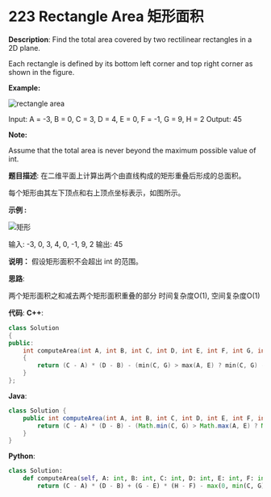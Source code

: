 # 223 Rectangle Area 矩形面积

__Description__:
Find the total area covered by two rectilinear rectangles in a 2D plane.

Each rectangle is defined by its bottom left corner and top right corner as shown in the figure.

__Example:__

![rectangle area](https://upload-images.jianshu.io/upload_images/16639143-40972ec071dfefb9.png?imageMogr2/auto-orient/strip%7CimageView2/2/w/1240)

Input: A = -3, B = 0, C = 3, D = 4, E = 0, F = -1, G = 9, H = 2
Output: 45

__Note:__

Assume that the total area is never beyond the maximum possible value of int.

__题目描述__:
在二维平面上计算出两个由直线构成的矩形重叠后形成的总面积。

每个矩形由其左下顶点和右上顶点坐标表示，如图所示。

__示例 :__

![矩形](https://upload-images.jianshu.io/upload_images/16639143-40972ec071dfefb9.png?imageMogr2/auto-orient/strip%7CimageView2/2/w/1240)

输入: -3, 0, 3, 4, 0, -1, 9, 2
输出: 45

__说明：__
假设矩形面积不会超出 int 的范围。

__思路__:

两个矩形面积之和减去两个矩形面积重叠的部分
时间复杂度O(1), 空间复杂度O(1)

__代码__:
__C++__:

```C++
class Solution 
{
public:
    int computeArea(int A, int B, int C, int D, int E, int F, int G, int H) 
    {
        return (C - A) * (D - B) - (min(C, G) > max(A, E) ? min(C, G) - max(A, E) : 0) * (min(D, H) > max(B, F) ? min(D, H) - max(B, F) : 0) + (G - E) * (H - F);
    }
};
```

__Java__:

```Java
class Solution {
    public int computeArea(int A, int B, int C, int D, int E, int F, int G, int H) {
        return (C - A) * (D - B) - (Math.min(C, G) > Math.max(A, E) ? Math.min(C, G) - Math.max(A, E) : 0) * (Math.min(D, H) > Math.max(B, F) ? Math.min(D, H) - Math.max(B, F) : 0) + (G - E) * (H - F);
    }
}
```

__Python__:

```Python
class Solution:
    def computeArea(self, A: int, B: int, C: int, D: int, E: int, F: int, G: int, H: int) -> int:
        return (C - A) * (D - B) + (G - E) * (H - F) - max(0, min(C, G) - max(A, E)) * max(0, min(D, H) - max(B, F))
```
